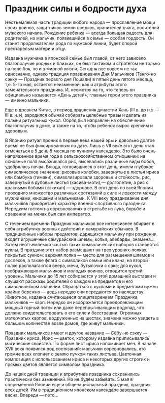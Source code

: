# Праздник силы и бодрости духа

Неотъемлемая часть традиции любого народа — прославление мощи своих воинов, защитников земли предков, хранителей очага, носителей мужского начала. Рождение ребенка — всегда большая радость для родителей, но мальчик, появившийся в семье — особая гордость. Он станет продолжателем рода по мужской линии, будет опорой престарелым матери и отцу. 

Издавна мужчина в японской семье был главой, от него зависело благополучие родных и близких, он был тактиком и стратегом не только на поле боя, но и в мирной жизни. Сегодня все совсем не так однозначно, однако традиция празднования Дня Мальчиков (Танго-но сэкку — Праздник первого дня Лошади) в пятый день пятого месяца, т,е. 5-го мая, остается неизменной, как и атрибуты этого замечательного праздника. И, несмотря на то, что теперь он официально называется «День детей», главные герои этого праздника — именно мальчики. 

Еще в древнем Китае, в период правления династии Хань (III в. до н.э.— Ill в. н.э), зародился обычай собирать целебные травы и делать из полыни ритуальных кукол. Обряд был направлен на обеспечение благополучия в доме, а также на то, чтобы ребенок вырос крепким и здоровым. 

В Японию ритуал проник в первые века нашей эры и довольно долгое время не был фиксированным по дате. Лишь в VII веке этот день стал отмечаться в 5 день 5 месяца по лунному календарю. Это было очень напряженное время года в сельскохозяйственном отношении: на основные поля высаживался рис, высевались различные виды бобов, удобрялась почва. Блюда, готовившиеся в этот день, имели глубокое символическое значение: рисовые колобки, завернутые в листья ириса или бамбука (тимаки), символизировали здоровье и стойкость, рис, завернутый в дубовые листья (касива-моти),— долголетие, а рис с красными бобами (сэкихан) — здоровье. В этот день по всей Японии проходило множество различных состязаний в силе и ловкости между мужчинами, юношами и мальчиками. К VIII веку празднование дня мальчиков приобретает характер военно-спортивного праздника. Нередким гостем на соревнованиях в стрельбе из лука, борьбе и сражении на мечах был сам император. 

С течением времени Праздник мальчиков все интенсивнее вбирает в себя атрибутику военных действий и самурайских обычаев. В традиционные наборы предметов, дарящихся мальчику при рождении, входят игрушечные самурайские шлемы, копья, алебарды, знамена... Затем неотъемлемой частью таких символических наборов становятся куклы. В праздник этот набор размещают на трех уровнях-полках, покрытых сукном: верхняя полка — место для размещения шлемов и доспехов, а также флага с символикой семьи или клана; на второй полке располагаются веера, мечи, бутылочки с сакэ; для кукол, изображающих мальчиков и молодых воинов, отводится третий уровень. Мальчики до 15 лет собираются у этой домашней выставки и слушают рассказы родителей о каждом из предметов и его символическом значении. Обращаться с куклами и предметами нужно крайне бережно — ведь нередко они передаются по наследству. Животное, издавна считающееся олицетворением Праздника мальчиков — карп. Нередко он изображается преодолевающим мощный горный поток или даже перепрыгивающим водопад, что должно свидетельствовать о его силе и бесстрашии. Огромных матерчатых карпов, водруженных на шестах, знамена можно увидеть в большом количестве возле домов, где живут мальчики. 

Праздник мальчиков имеет и другое название — Сёбу-но сэкку — Праздник ириса. Ирис — цветок, которому издавна приписывались магические свойства. По форме лист ириса напоминает меч. В начале XVII века появился род состязаний: мальчики соревновались, кто громче всех хлопнет о землю пучком таких листьев. Цветочная композиция с использованием ириса и некоторых других строгих и прямых цветов является символом праздника. 

До наших дней традиции и атрибутика праздника сохранились практически без изменений. Но не будем забывать: 5 мая в современной Японии еще и общенациональный праздник, праздник всех детей. Им в традиционном японском календаре завершается весна. Впереди — лето... 